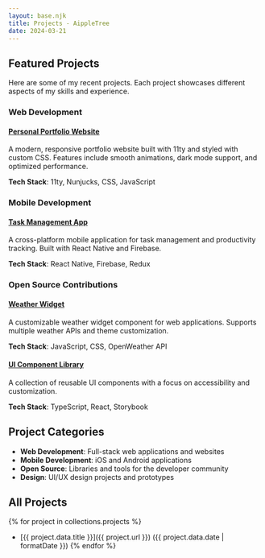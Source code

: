 ```yaml
---
layout: base.njk
title: Projects - AippleTree
date: 2024-03-21
---
```


## Featured Projects

Here are some of my recent projects. Each project showcases different aspects of my skills and experience.

### Web Development

#### [Personal Portfolio Website](/projects/personal-portfolio/)

A modern, responsive portfolio website built with 11ty and styled with custom CSS. Features include smooth animations, dark mode support, and optimized performance.

**Tech Stack**: 11ty, Nunjucks, CSS, JavaScript

### Mobile Development

#### [Task Management App](/projects/task-manager/)

A cross-platform mobile application for task management and productivity tracking. Built with React Native and Firebase.

**Tech Stack**: React Native, Firebase, Redux

### Open Source Contributions

#### [Weather Widget](/projects/weather-widget/)

A customizable weather widget component for web applications. Supports multiple weather APIs and theme customization.

**Tech Stack**: JavaScript, CSS, OpenWeather API

#### [UI Component Library](/projects/ui-components/)

A collection of reusable UI components with a focus on accessibility and customization.

**Tech Stack**: TypeScript, React, Storybook

## Project Categories

- **Web Development**: Full-stack web applications and websites
- **Mobile Development**: iOS and Android applications
- **Open Source**: Libraries and tools for the developer community
- **Design**: UI/UX design projects and prototypes

## All Projects

{% for project in collections.projects %}

- [{{ project.data.title }}]({{ project.url }}) ({{ project.data.date | formatDate }})
  {% endfor %}
